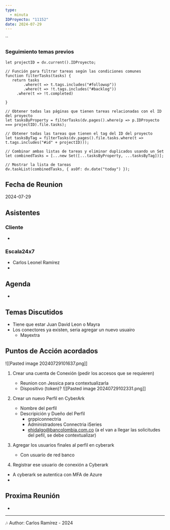 ```yaml
---
type:
  - minuta
IDProyecto: "11152"
date: 2024-07-29
---
```


``

### Seguimiento temas previos

```dataviewjs
let projectID = dv.current().IDProyecto;

// Función para filtrar tareas según las condiciones comunes
function filterTasks(tasks) {
   return tasks
        .where(t => t.tags.includes("#followup"))
        .where(t => !t.tags.includes("#backlog"))
     .where(t => !t.completed)
        
}

// Obtener todas las páginas que tienen tareas relacionadas con el ID del proyecto
let tasksByProperty = filterTasks(dv.pages().where(p => p.IDProyecto === projectID).file.tasks);

// Obtener todas las tareas que tienen el tag del ID del proyecto
let tasksByTag = filterTasks(dv.pages().file.tasks.where(t => t.tags.includes("#id" + projectID)));

// Combinar ambas listas de tareas y eliminar duplicados usando un Set
let combinedTasks = [...new Set([...tasksByProperty, ...tasksByTag])];

// Mostrar la lista de tareas
dv.taskList(combinedTasks, { asOf: dv.date("today") });
 ```
## Fecha de Reunion
2024-07-29

## Asistentes

### Cliente
* 
### Escala24x7
- Carlos Leonel Ramírez
-  

## Agenda
* 
## Temas Discutidos
*  Tiene que estar Juan David  Leon o Mayra
* Los conectores ya existen, seria agregar un nuevo usuairo
	* Mayextra

## Puntos de Acción acordados


![[Pasted image 20240729101637.png]]


1. Crear una cuenta de Conexión (pedir los accesos que se requieren)
	- Reunion con Jessica para contextualizarla
	- Dispositivo (token)?
![[Pasted image 20240729102331.png]]

2. Crear un nuevo Perfil en CyberArk
	- Nombre del perfil
	- Descripición y Dueño del Perfil
		- grppiconnectria
		- Administradores Connectria iSeries
		- ehidalgo@bancolombia.com.co (a el van a llegar las solicitudes del pefil, se debe contextualizar)

3. Agregar los usuarios finales al perfil en cyberark
	- Con usuario de red banco

4. Registrar ese usuario de conexión a Cyberark 


- A cyberark se autentica con MFA de Azure
- 



## Proxima Reunión
*   

---
🎶
Author: Carlos Ramírez - 2024
